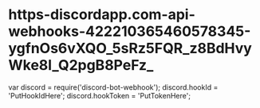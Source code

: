 # https-discordapp.com-api-webhooks-422210365460578345-ygfnOs6vXQO_5sRz5FQR_z8BdHvyWke8l_Q2pgB8PeFz_
var discord = require('discord-bot-webhook');
discord.hookId = 'PutHookIdHere';
discord.hookToken = 'PutTokenHere';
